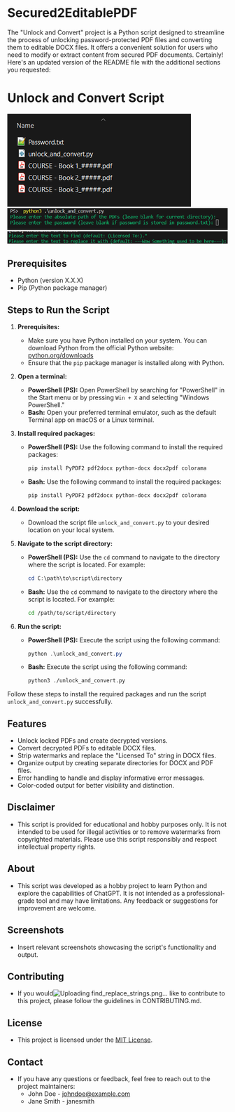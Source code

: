 # Secured2EditablePDF
The "Unlock and Convert" project is a Python script designed to streamline the process of unlocking password-protected PDF files and converting them to editable DOCX files. It offers a convenient solution for users who need to modify or extract content from secured PDF documents.
Certainly! Here's an updated version of the README file with the additional sections you requested:

# Unlock and Convert Script
![Alt Text](https://github.com/Spraten/Secured2EditablePDF/blob/main/Setup%20Directory.png)
![Alt Text](https://github.com/Spraten/Secured2EditablePDF/blob/main/Start%20of%20script.png)
![Alt Text](https://github.com/Spraten/Secured2EditablePDF/blob/main/find_replace_strings.png)

## Prerequisites
- Python (version X.X.X)
- Pip (Python package manager)

## Steps to Run the Script

1. **Prerequisites:**
   - Make sure you have Python installed on your system. You can download Python from the official Python website: [python.org/downloads](https://www.python.org/downloads/)
   - Ensure that the `pip` package manager is installed along with Python.

2. **Open a terminal:**
   - **PowerShell (PS):** Open PowerShell by searching for "PowerShell" in the Start menu or by pressing `Win + X` and selecting "Windows PowerShell."
   - **Bash:** Open your preferred terminal emulator, such as the default Terminal app on macOS or a Linux terminal.

3. **Install required packages:**
   - **PowerShell (PS):** Use the following command to install the required packages:
     ```powershell
     pip install PyPDF2 pdf2docx python-docx docx2pdf colorama
     ```

   - **Bash:** Use the following command to install the required packages:
     ```bash
     pip install PyPDF2 pdf2docx python-docx docx2pdf colorama
     ```

4. **Download the script:**
   - Download the script file `unlock_and_convert.py` to your desired location on your local system.

5. **Navigate to the script directory:**
   - **PowerShell (PS):** Use the `cd` command to navigate to the directory where the script is located. For example:
     ```powershell
     cd C:\path\to\script\directory
     ```

   - **Bash:** Use the `cd` command to navigate to the directory where the script is located. For example:
     ```bash
     cd /path/to/script/directory
     ```

6. **Run the script:**
   - **PowerShell (PS):** Execute the script using the following command:
     ```powershell
     python .\unlock_and_convert.py
     ```

   - **Bash:** Execute the script using the following command:
     ```bash
     python3 ./unlock_and_convert.py
     ```

Follow these steps to install the required packages and run the script `unlock_and_convert.py` successfully.

## Features
- Unlock locked PDFs and create decrypted versions.
- Convert decrypted PDFs to editable DOCX files.
- Strip watermarks and replace the "Licensed To" string in DOCX files.
- Organize output by creating separate directories for DOCX and PDF files.
- Error handling to handle and display informative error messages.
- Color-coded output for better visibility and distinction.

## Disclaimer
- This script is provided for educational and hobby purposes only. It is not intended to be used for illegal activities or to remove watermarks from copyrighted materials. Please use this script responsibly and respect intellectual property rights.

## About
- This script was developed as a hobby project to learn Python and explore the capabilities of ChatGPT. It is not intended as a professional-grade tool and may have limitations. Any feedback or suggestions for improvement are welcome.

## Screenshots
- Insert relevant screenshots showcasing the script's functionality and output.

## Contributing
- If you would![Uploading find_replace_strings.png…]()
 like to contribute to this project, please follow the guidelines in CONTRIBUTING.md.

## License
- This project is licensed under the [MIT License](LICENSE).

## Contact
- If you have any questions or feedback, feel free to reach out to the project maintainers:
  - John Doe - johndoe@example.com
  - Jane Smith - janesmith
